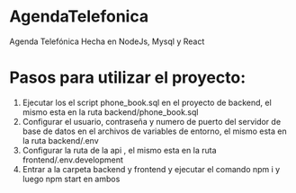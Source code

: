 # AgendaTelefonica
Agenda Telefónica Hecha en NodeJs, Mysql y React

# Pasos para utilizar el proyecto:

1) Ejecutar los el script phone_book.sql en el proyecto de backend, el mismo esta en la ruta backend/phone_book.sql
2) Configurar el usuario, contraseña y numero de puerto del servidor de base de datos en el archivos de variables de entorno, el mismo esta en la ruta backend/.env
3) Configurar la ruta de la api , el mismo esta en la ruta frontend/.env.development
4) Entrar a la carpeta backend y frontend y ejecutar el comando npm i y luego npm start en ambos

